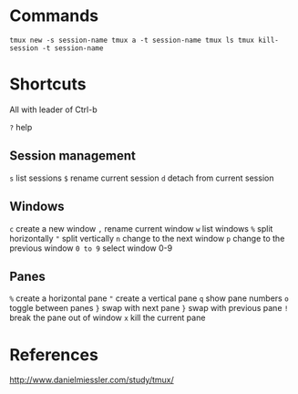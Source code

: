 Commands
========

`
tmux new -s session-name
tmux a -t session-name
tmux ls
tmux kill-session -t session-name
`

Shortcuts
=========

All with leader of Ctrl-b

`?` help

Session management
------------------

`s` list sessions
`$` rename current session
`d` detach from current session

Windows
-------

`c` create a new window
`,` rename current window
`w` list windows
`%` split horizontally
`"` split vertically
`n` change to the next window
`p` change to the previous window
`0 to 9` select window 0-9

Panes
-----

`%` create a horizontal pane
`"` create a vertical pane
`q` show pane numbers
`o` toggle between panes
`}` swap with next pane
`}` swap with previous pane
`!` break the pane out of window
`x` kill the current pane

References
==========

http://www.danielmiessler.com/study/tmux/
